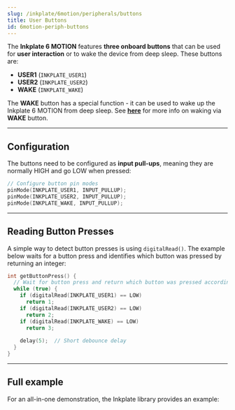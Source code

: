 ```yaml
---
slug: /inkplate/6motion/peripherals/buttons
title: User Buttons
id: 6motion-periph-buttons
---
```


The **Inkplate 6 MOTION** features **three onboard buttons** that can be used for **user interaction** or to wake the device from deep sleep. These buttons are:

- **USER1** (`INKPLATE_USER1`)
- **USER2** (`INKPLATE_USER2`)
- **WAKE** (`INKPLATE_WAKE`)

The **WAKE** button has a special function - it can be used to wake up the Inkplate 6 MOTION from deep sleep. See [**here**](/inkplate/6motion/low-power/deep-sleep#wake-on-button-press/) for more info on waking via **WAKE** button.

---

## Configuration

The buttons need to be configured as **input pull-ups**, meaning they are normally HIGH and go LOW when pressed:

```cpp
// Configure button pin modes
pinMode(INKPLATE_USER1, INPUT_PULLUP);
pinMode(INKPLATE_USER2, INPUT_PULLUP);
pinMode(INKPLATE_WAKE, INPUT_PULLUP);
```

---

## Reading Button Presses

A simple way to detect button presses is using `digitalRead()`. The example below waits for a button press and identifies which button was pressed by returning an integer:

```cpp
int getButtonPress() {
  // Wait for button press and return which button was pressed accordingly
  while (true) {
    if (digitalRead(INKPLATE_USER1) == LOW)
      return 1;
    if (digitalRead(INKPLATE_USER2) == LOW)
      return 2;
    if (digitalRead(INKPLATE_WAKE) == LOW)
      return 3;
    
    delay(5);  // Short debounce delay
  }
}
```

---

## Full example

For an all-in-one demonstration, the Inkplate library provides an example:

<QuickLink title="Inkplate_6_MOTION_Buttons.ino"
description="Full example with pressing buttons and printing out which one was pressed"
url="https://github.com/SolderedElectronics/Inkplate_Motion_Arduino_Library/blob/main/examples/Inkplate6Motion/Advanced/Sensors_Other/Inkplate_6_MOTION_Buttons/Inkplate_6_MOTION_Buttons.ino"
/>

